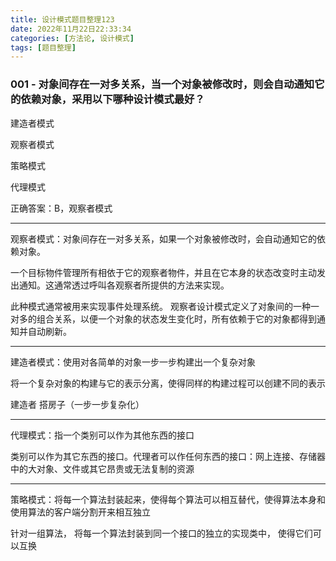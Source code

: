 ```yaml
---
title: 设计模式题目整理123
date: 2022年11月22日22:33:34
categories: [方法论, 设计模式]
tags: [题目整理]
---
```


### 001 - 对象间存在一对多关系，当一个对象被修改时，则会自动通知它的依赖对象，采用以下哪种设计模式最好？

建造者模式

观察者模式

策略模式

代理模式

正确答案：B，观察者模式

---

观察者模式：对象间存在一对多关系，如果一个对象被修改时，会自动通知它的依赖对象。

一个目标物件管理所有相依于它的观察者物件，并且在它本身的状态改变时主动发出通知。这通常透过呼叫各观察者所提供的方法来实现。

此种模式通常被用来实现事件处理系统。 观察者设计模式定义了对象间的一种一对多的组合关系，以便一个对象的状态发生变化时，所有依赖于它的对象都得到通知并自动刷新。

---

建造者模式：使用对各简单的对象一步一步构建出一个复杂对象

将一个复杂对象的构建与它的表示分离，使得同样的构建过程可以创建不同的表示

建造者 搭房子（一步一步复杂化）

---

代理模式：指一个类别可以作为其他东西的接口

类别可以作为其它东西的接口。代理者可以作任何东西的接口：网上连接、存储器中的大对象、文件或其它昂贵或无法复制的资源

---

策略模式：将每一个算法封装起来，使得每个算法可以相互替代，使得算法本身和使用算法的客户端分割开来相互独立

针对一组算法， 将每一个算法封装到同一个接口的独立的实现类中，  使得它们可以互换